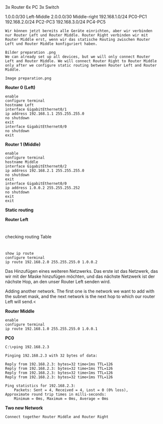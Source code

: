 3x Router
6x PC
3x Switch

1.0.0.0/30 Left-Middle
2.0.0.0/30 Middle-right
192.168.1.0/24  PC0-PC1
192.168.2.0/24  PC2-PC3
192.168.3.0/24  PC4-PC5

```
Wir können jetzt bereits alle Geräte einrichten, aber wir verbinden nur Router Left und Router Middle. Router Right verbinden wir mit Router Middle erst, wenn wir das statische Routing zwischen Router Left und Router Middle konfiguriert haben.

Bilder preparation .png
We can already set up all devices, but we will only connect Router Left and Router Middle. We will connect Router Right to Router Middle only after we configure static routing between Router Left and Router Middle.

Image preparation.png
```

**Router 0 (Left)**

```
enable
configure terminal
hostname Left
interface GigabitEthernet0/1
ip address 192.168.1.1 255.255.255.0
no shutdown
exit
interface GigabitEthernet0/0
no shutdown
exit
```

**Router 1 (Middle)**

```
enable
configure terminal
hostname Middle
interface GigabitEthernet0/2
ip address 192.168.2.1 255.255.255.0
no shutdown
exit
interface GigabitEthernet0/0
ip address 1.0.0.2 255.255.255.252
no shutdown
exit
exit
```

**Static routing**


**Router Left**
#
checking routing Table
#
```
show ip route   
configure terminal
ip route 192.168.2.0 255.255.255.0 1.0.0.2 
```
Das Hinzufügen eines weiteren Netzwerks. Das erste ist das Netzwerk, das wir mit der Maske hinzufügen möchten, und das nächste Netzwerk ist der nächste Hop, an den unser Router Left senden wird.

Adding another network. The first one is the network we want to add with the subnet mask, and the next network is the next hop to which our router Left will send.<

**Router Middle**

```
enable
configure terminal
ip route 192.168.1.0 255.255.255.0 1.0.0.1
```

**PC0**
```
C:\>ping 192.168.2.3

Pinging 192.168.2.3 with 32 bytes of data:

Reply from 192.168.2.3: bytes=32 time<1ms TTL=126
Reply from 192.168.2.3: bytes=32 time<1ms TTL=126
Reply from 192.168.2.3: bytes=32 time<1ms TTL=126
Reply from 192.168.2.3: bytes=32 time<1ms TTL=126

Ping statistics for 192.168.2.3:
    Packets: Sent = 4, Received = 4, Lost = 0 (0% loss),
Approximate round trip times in milli-seconds:
    Minimum = 0ms, Maximum = 0ms, Average = 0ms

```




**Two new Network**

```
Connect together Router Middle and Router Right 
```











